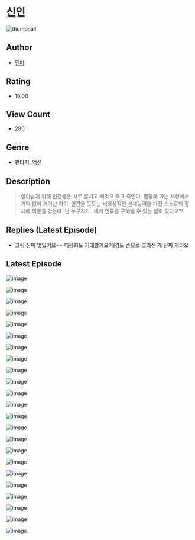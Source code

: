 # [신인](https://comic.naver.com/bestChallenge/list?titleId=810205)
![thumbnail](https://image-comic.pstatic.net/user_contents_data/challenge_comic/2023/05/23/upload_3774634625389113955_480x623.jpeg)

## Author
- [던마](https://comic.naver.com/artistTitle?id=366825)

## Rating
- 10.00

## View Count
- 280

## Genre
- 판타지, 액션

## Description
> 살아남기 위해 인간들은 서로 훔치고 빼앗고 죽고 죽인다. 멸망해 가는 세상에서 기억 없이 깨어난 아이. 인간을 웃도는 비정상적인 신체능력을 가진 스스로의 정체에 의문을 갖는다. 난 누구지? ...내게 인류를 구해낼 수 있는 힘이 있다고?!

## Replies (Latest Episode)
- 그림 진짜 멋있어요~~ 다음화도 기대할께요!배경도 손으로 그리신 게 진짜 쩌러요

## Latest Episode
![image](https://image-comic.pstatic.net/user_contents_data/challenge_comic/2023/05/23/366825/upload_3991376953690186038.jpeg)

![image](https://image-comic.pstatic.net/user_contents_data/challenge_comic/2023/05/23/366825/upload_3918520044830995000.jpeg)

![image](https://image-comic.pstatic.net/user_contents_data/challenge_comic/2023/05/23/366825/upload_7004843674309898596.jpeg)

![image](https://image-comic.pstatic.net/user_contents_data/challenge_comic/2023/05/23/366825/upload_4049971032137873206.jpeg)

![image](https://image-comic.pstatic.net/user_contents_data/challenge_comic/2023/05/23/366825/upload_3832953850897641525.jpeg)

![image](https://image-comic.pstatic.net/user_contents_data/challenge_comic/2023/05/23/366825/upload_3474864873848320565.jpeg)

![image](https://image-comic.pstatic.net/user_contents_data/challenge_comic/2023/05/23/366825/upload_7018125782574982192.jpeg)

![image](https://image-comic.pstatic.net/user_contents_data/challenge_comic/2023/05/23/366825/upload_7090132996629739830.jpeg)

![image](https://image-comic.pstatic.net/user_contents_data/challenge_comic/2023/05/23/366825/upload_7305510604317549153.jpeg)

![image](https://image-comic.pstatic.net/user_contents_data/challenge_comic/2023/05/23/366825/upload_3919364663789315429.jpeg)

![image](https://image-comic.pstatic.net/user_contents_data/challenge_comic/2023/05/23/366825/upload_3775485862170669623.jpeg)

![image](https://image-comic.pstatic.net/user_contents_data/challenge_comic/2023/05/23/366825/upload_7305182975558378340.jpeg)

![image](https://image-comic.pstatic.net/user_contents_data/challenge_comic/2023/05/23/366825/upload_4123434898077999461.jpeg)

![image](https://image-comic.pstatic.net/user_contents_data/challenge_comic/2023/05/23/366825/upload_3991423353057862964.jpeg)

![image](https://image-comic.pstatic.net/user_contents_data/challenge_comic/2023/05/23/366825/upload_3978708390143812408.jpeg)

![image](https://image-comic.pstatic.net/user_contents_data/challenge_comic/2023/05/23/366825/upload_3617287939419289185.jpeg)

![image](https://image-comic.pstatic.net/user_contents_data/challenge_comic/2023/05/23/366825/upload_7377567111581099058.jpeg)

![image](https://image-comic.pstatic.net/user_contents_data/challenge_comic/2023/05/23/366825/upload_4050484499759577394.jpeg)

![image](https://image-comic.pstatic.net/user_contents_data/challenge_comic/2023/05/23/366825/upload_7147549300622648624.jpeg)

![image](https://image-comic.pstatic.net/user_contents_data/challenge_comic/2023/05/23/366825/upload_3760842561953096802.jpeg)

![image](https://image-comic.pstatic.net/user_contents_data/challenge_comic/2023/05/23/366825/upload_7221634583886127408.jpeg)

![image](https://image-comic.pstatic.net/user_contents_data/challenge_comic/2023/05/23/366825/upload_7293355727369023845.jpeg)

![image](https://image-comic.pstatic.net/user_contents_data/challenge_comic/2023/05/23/366825/upload_3631417733299908663.jpeg)
